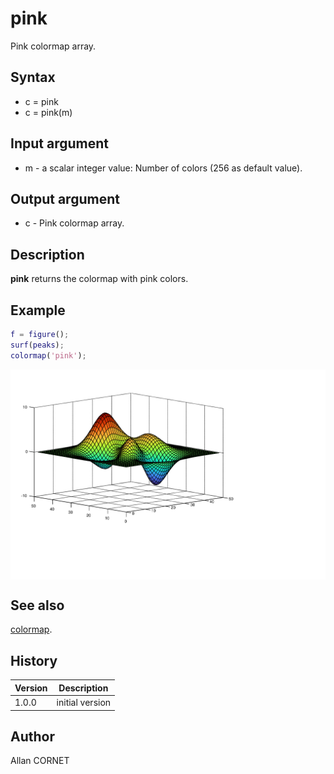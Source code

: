 # pink

Pink colormap array.

## Syntax

- c = pink
- c = pink(m)

## Input argument

- m - a scalar integer value: Number of colors (256 as default value).

## Output argument

- c - Pink colormap array.

## Description

  <p><b>pink</b> returns the colormap with pink colors.</p>

## Example

```matlab
f = figure();
surf(peaks);
colormap('pink');
```

<img src="turbo_AC999B8.svg" align="middle"/>

## See also

[colormap](colormap.md).

## History

| Version | Description     |
| ------- | --------------- |
| 1.0.0   | initial version |

## Author

Allan CORNET
